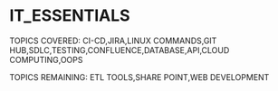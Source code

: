 # IT_ESSENTIALS


TOPICS COVERED:
CI-CD,JIRA,LINUX COMMANDS,GIT HUB,SDLC,TESTING,CONFLUENCE,DATABASE,API,CLOUD COMPUTING,OOPS



TOPICS REMAINING:
ETL TOOLS,SHARE POINT,WEB DEVELOPMENT

